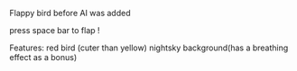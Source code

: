 Flappy bird before AI was added

press space bar to flap !


Features:
    red bird (cuter than yellow)
    nightsky background(has a breathing effect as a bonus)
